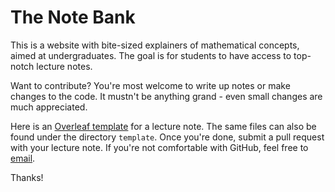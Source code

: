 # The Note Bank

This is a website with bite-sized explainers of mathematical concepts, aimed at undergraduates. The goal is for students to have access to top-notch lecture notes.

Want to contribute? You're most welcome to write up notes or make changes to the code. It mustn't be anything grand - even small changes are much appreciated.

Here is an [Overleaf template](https://www.overleaf.com/project/62e3dcc83f59d5558887bdbd) for a lecture note. The same files can also be found under the directory `template`. Once you're done, submit a pull request with your lecture note. If you're not comfortable with GitHub, feel free to [email](mailto:isabelda@kth.se).

Thanks!